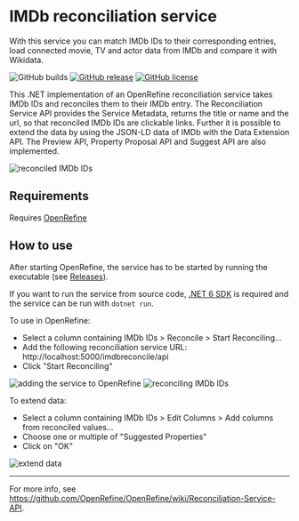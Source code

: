 # IMDb reconciliation service
With this service you can match IMDb IDs to their corresponding entries, load connected movie, TV and actor data from IMDb and compare it with Wikidata.

![GitHub builds](https://github.com/CennoxX/IMDb-reconciliation-service/workflows/.NET%20Core/badge.svg)
[![GitHub release](https://img.shields.io/github/release/CennoxX/imdb-reconciliation-service.svg)](https://github.com/CennoxX/IMDb-reconciliation-service/releases/latest)
[![GitHub license](https://img.shields.io/github/license/CennoxX/IMDb-reconciliation-service)](https://github.com/CennoxX/IMDb-reconciliation-service/blob/master/LICENSE)

This .NET implementation of an OpenRefine reconciliation service takes IMDb IDs and reconciles them to their IMDb entry. The Reconciliation Service API provides the Service Metadata, returns the title or name and the url, so that reconciled IMDb IDs are clickable links. Further it is possible to extend the data by using the JSON-LD data of IMDb with the Data Extension API. The Preview API, Property Proposal API and Suggest API are also implemented.

![reconciled IMDb IDs](img/top_250.png)

Requirements
------------
Requires [OpenRefine](https://github.com/OpenRefine/OpenRefine)

How to use
----------
After starting OpenRefine, the service has to be started by running the executable (see [Releases](https://github.com/CennoxX/IMDb-reconciliation-service/releases)).

If you want to run the service from source code, [.NET 6 SDK](https://www.microsoft.com/net/download/all) is required and the service can be run with `dotnet run`.

To use in OpenRefine:
* Select a column containing IMDb IDs > Reconcile > Start Reconciling…
* Add the following reconciliation service URL: http://localhost:5000/imdbreconcile/api
* Click "Start Reconciling"

![adding the service to OpenRefine](img/add_service.gif)
![reconciling IMDb IDs](img/reconcile.gif)

To extend data:
* Select a column containing IMDb IDs > Edit Columns > Add columns from reconciled values…
* Choose one or multiple of "Suggested Properties"
* Click on "OK"

![extend data](img/extend_data.gif)

-----------
For more info, see https://github.com/OpenRefine/OpenRefine/wiki/Reconciliation-Service-API.
